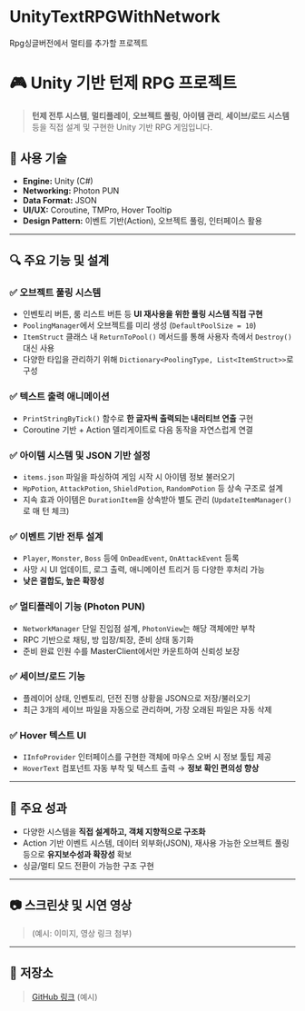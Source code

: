 # UnityTextRPGWithNetwork
 Rpg싱글버전에서 멀티를 추가할 프로젝트

# 🎮 Unity 기반 턴제 RPG 프로젝트

> **턴제 전투 시스템**, **멀티플레이**, **오브젝트 풀링**, **아이템 관리**, **세이브/로드 시스템** 등을 직접 설계 및 구현한 Unity 기반 RPG 게임입니다.

## 🧩 사용 기술
- **Engine:** Unity (C#)
- **Networking:** Photon PUN
- **Data Format:** JSON
- **UI/UX:** Coroutine, TMPro, Hover Tooltip
- **Design Pattern:** 이벤트 기반(Action), 오브젝트 풀링, 인터페이스 활용

---

## 🔍 주요 기능 및 설계

### ✅ 오브젝트 풀링 시스템
- 인벤토리 버튼, 룸 리스트 버튼 등 **UI 재사용을 위한 풀링 시스템 직접 구현**
- `PoolingManager`에서 오브젝트를 미리 생성 (`DefaultPoolSize = 10`)
- `ItemStruct` 클래스 내 `ReturnToPool()` 메서드를 통해 사용자 측에서 `Destroy()` 대신 사용
- 다양한 타입을 관리하기 위해 `Dictionary<PoolingType, List<ItemStruct>>`로 구성

### ✅ 텍스트 출력 애니메이션
- `PrintStringByTick()` 함수로 **한 글자씩 출력되는 내러티브 연출** 구현
- Coroutine 기반 + Action 델리게이트로 다음 동작을 자연스럽게 연결

### ✅ 아이템 시스템 및 JSON 기반 설정
- `items.json` 파일을 파싱하여 게임 시작 시 아이템 정보 불러오기
- `HpPotion`, `AttackPotion`, `ShieldPotion`, `RandomPotion` 등 상속 구조로 설계
- 지속 효과 아이템은 `DurationItem`을 상속받아 별도 관리 (`UpdateItemManager()`로 매 턴 체크)

### ✅ 이벤트 기반 전투 설계
- `Player`, `Monster`, `Boss` 등에 `OnDeadEvent`, `OnAttackEvent` 등록
- 사망 시 UI 업데이트, 로그 출력, 애니메이션 트리거 등 다양한 후처리 가능
- **낮은 결합도, 높은 확장성**

### ✅ 멀티플레이 기능 (Photon PUN)
- `NetworkManager` 단일 진입점 설계, `PhotonView`는 해당 객체에만 부착
- RPC 기반으로 채팅, 방 입장/퇴장, 준비 상태 동기화
- 준비 완료 인원 수를 MasterClient에서만 카운트하여 신뢰성 보장

### ✅ 세이브/로드 기능
- 플레이어 상태, 인벤토리, 던전 진행 상황을 JSON으로 저장/불러오기
- 최근 3개의 세이브 파일을 자동으로 관리하며, 가장 오래된 파일은 자동 삭제

### ✅ Hover 텍스트 UI
- `IInfoProvider` 인터페이스를 구현한 객체에 마우스 오버 시 정보 툴팁 제공
- `HoverText` 컴포넌트 자동 부착 및 텍스트 출력 → **정보 확인 편의성 향상**

---

## 🎯 주요 성과
- 다양한 시스템을 **직접 설계하고, 객체 지향적으로 구조화**
- Action 기반 이벤트 시스템, 데이터 외부화(JSON), 재사용 가능한 오브젝트 풀링 등으로 **유지보수성과 확장성** 확보
- 싱글/멀티 모드 전환이 가능한 구조 구현

---

## 📷 스크린샷 및 시연 영상
> (예시: 이미지, 영상 링크 첨부)

---

## 📁 저장소
> [GitHub 링크](https://github.com/your-id/rpg-project) (예시)
